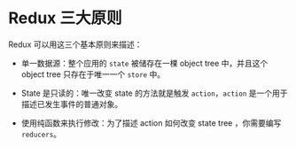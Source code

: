 Redux 三大原则
===

Redux 可以用这三个基本原则来描述：

- 单一数据源：整个应用的 `state` 被储存在一棵 object tree 中，并且这个 object tree 只存在于唯一一个 `store` 中。

- State 是只读的：唯一改变 state 的方法就是触发 `action`，`action` 是一个用于描述已发生事件的普通对象。

- 使用纯函数来执行修改：为了描述 action 如何改变 state tree ，你需要编写 `reducers`。
